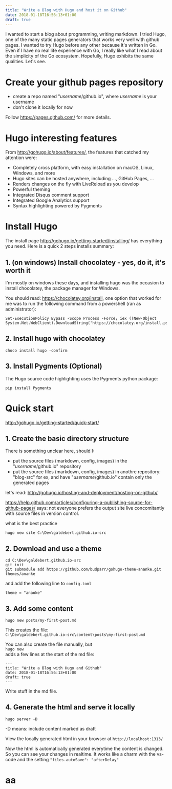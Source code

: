 ```yaml
---
title: "Write a Blog with Hugo and host it on Github"
date: 2018-01-18T16:56:13+01:00
draft: true
---
```


I wanted to start a blog about programming, writing markdown. I tried Hugo, one of the many static pages generators that works very well with github pages. I wanted to try Hugo before any other because it's written in Go. Even if I have no real life experience with Go, I really like what I read about the simplicity of the Go ecosystem. Hopefully, Hugo exhibits the same qualities. Let's see.

# Create your github pages repository

- create a repo named "_username_/github.io", where _username_ is your username
- don't clone it locally for now

Follow https://pages.github.com/ for more details.

# Hugo interesting features

From http://gohugo.io/about/features/, the features that catched my attention were:

- Completely cross platform, with easy installation on macOS, Linux, Windows, and more
- Hugo sites can be hosted anywhere, including ..., GitHub Pages, ...
- Renders changes on the fly with LiveReload as you develop
- Powerful theming
- Integrated Disqus comment support
- Integrated Google Analytics support
- Syntax highlighting powered by Pygments

# Install Hugo

The install page http://gohugo.io/getting-started/installing/ has everything you need. Here is a quick 2 steps installs summary:

## 1. (on windows) Install chocolatey - yes, do it, it's worth it
I'm mostly on windows these days, and installing hugo was the occasion to install chocolatey, the package manager for Windows.

You should read: https://chocolatey.org/install, one option that worked for me was to run the following command from a powershell (ran as administrator):
```
Set-ExecutionPolicy Bypass -Scope Process -Force; iex ((New-Object System.Net.WebClient).DownloadString('https://chocolatey.org/install.ps1'))
```

## 2. Install hugo with chocolatey
```
choco install hugo -confirm
```

## 3. Install Pygments (Optional) 

The Hugo source code highlighting uses the Pygments python package:
```
pip install Pygments
```

# Quick start

http://gohugo.io/getting-started/quick-start/

## 1. Create the basic directory structure

There is something unclear here, should I:
- put the source files (markdown, config, images) in the "_username_/github.io" repository
- put the source files (markdown, config, images) in anothre repository: "blog-src" for ex, and have "_username_/github.io" contain only the generated pages 

let's read:
http://gohugo.io/hosting-and-deployment/hosting-on-github/

https://help.github.com/articles/configuring-a-publishing-source-for-github-pages/
says: not everyone prefers the output site live concomitantly with source files in version control.

what is the best practice

```
hugo new site C:\Dev\galdebert.github.io-src
```

## 2. Download and use a theme
```
cd C:\Dev\galdebert.github.io-src
git init
git submodule add https://github.com/budparr/gohugo-theme-ananke.git themes/ananke
```
and add the following line to `config.toml`
```
theme = "ananke"
```

## 3. Add some content

```
hugo new posts/my-first-post.md
```

This creates the file:<br>
`C:\Dev\galdebert.github.io-src\content\posts\my-first-post.md`

You can also create the file manually, but<br>
`hugo new`<br>
adds a few lines at the start of the md file:
```
---
title: "Write a Blog with Hugo and Github"
date: 2018-01-18T16:56:13+01:00
draft: true
---
```

Write stuff in the md file.

## 4. Generate the html and serve it locally

```
hugo server -D
```
-D means: include content marked as draft

View the locally generated html in your browser at `http://localhost:1313/`

Now the html is automatically generated everytime the content is changed. So you can see your changes in realtime.
It works like a charm with the vs-code and the setting `"files.autoSave": "afterDelay"`

# aa
